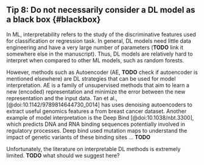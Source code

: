  ## Tip 8: Do not necessarily consider a DL model as a black box {#blackbox} 
 
In ML, interpretability refers to the study of the discriminative features used for classification or regression task. In general, DL models need little data engineering and have a very large number of parameters (**TODO** link it somewhere else in the manuscript). Thus, DL models are relatively hard to interpret when compared to other ML models, such as random forests.

However, methods such as Autoencoder (AE, **TODO** check if autoencoder is mentioned elsewhere) are DL strategies that can be used for model interpretation. AE is a family of unsupervised methods that aim to learn a new (encoded) representation and minimize the error between the new representation and the input data. Tan et al., [@doi:10.1142/9789814644730_0014] has uses denoising autoencoders to extract useful genomics features a from breast cancer dataset. Another example of  model interpretation is the Deep Bind [@doi:10.1038/nbt.3300], which predicts DNA and RNA binding sequences potentially involved in regulatory processes. Deep bind used mutation maps to understand the impact of genetic variants of these binding sites ... **TODO** 

Unfortunately, the literature on interpretable DL methods is extremely limited. **TODO** what should we suggest here?